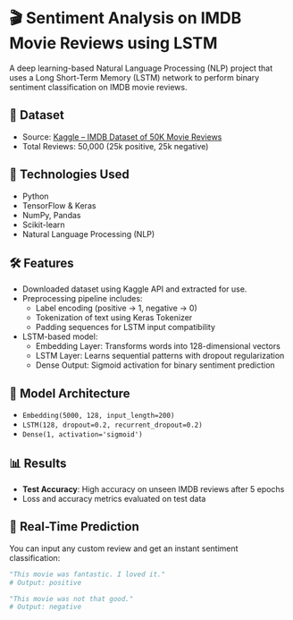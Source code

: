 # 🎬 Sentiment Analysis on IMDB Movie Reviews using LSTM

A deep learning-based Natural Language Processing (NLP) project that uses a Long Short-Term Memory (LSTM) network to perform binary sentiment classification on IMDB movie reviews.

## 📁 Dataset
- Source: [Kaggle – IMDB Dataset of 50K Movie Reviews](https://www.kaggle.com/datasets/lakshmi25npathi/imdb-dataset-of-50k-movie-reviews)
- Total Reviews: 50,000 (25k positive, 25k negative)

## 🚀 Technologies Used
- Python
- TensorFlow & Keras
- NumPy, Pandas
- Scikit-learn
- Natural Language Processing (NLP)

## 🛠️ Features
- Downloaded dataset using Kaggle API and extracted for use.
- Preprocessing pipeline includes:
  - Label encoding (positive → 1, negative → 0)
  - Tokenization of text using Keras Tokenizer
  - Padding sequences for LSTM input compatibility
- LSTM-based model:
  - Embedding Layer: Transforms words into 128-dimensional vectors
  - LSTM Layer: Learns sequential patterns with dropout regularization
  - Dense Output: Sigmoid activation for binary sentiment prediction

## 🧠 Model Architecture
- `Embedding(5000, 128, input_length=200)`
- `LSTM(128, dropout=0.2, recurrent_dropout=0.2)`
- `Dense(1, activation='sigmoid')`

## 📊 Results
- **Test Accuracy**: High accuracy on unseen IMDB reviews after 5 epochs
- Loss and accuracy metrics evaluated on test data

## 💬 Real-Time Prediction
You can input any custom review and get an instant sentiment classification:

```python
"This movie was fantastic. I loved it."
# Output: positive

"This movie was not that good."
# Output: negative
